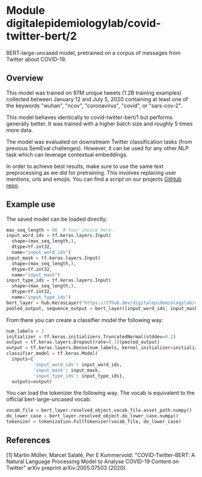 # Module digitalepidemiologylab/covid-twitter-bert/2
BERT-large-uncased model, pretrained on a corpus of messages from Twitter about COVID-19.

<!-- asset-path: https://crowdbreaks-public.s3.eu-central-1.amazonaws.com/models/covid-twitter-bert/v2/tfhub/covid-twitter-bert-v2.tar.gz -->
<!-- module-type: text-embedding -->
<!-- network-architecture: Transformer -->
<!-- dataset: twitter -->
<!-- language: en -->
<!-- fine-tunable: true -->
<!-- format: saved_model_2 -->

## Overview

This model was trained on 97M unique tweets (1.2B training examples) collected between January 12 and July 5, 2020 containing at least one of the keywords "wuhan", "ncov", "coronavirus", "covid", or "sars-cov-2".

This model behaves identically to covid-twitter-bert/1 but performs generally better. It was trained with a higher batch size and roughly 5 times more data.

The model was evaluated on downstream Twitter classification tasks (from previous SemEval challenges). However, it can be used for any other NLP task which can leverage contextual embeddings.

In order to achieve best results, make sure to use the same text preprocessing as we did for pretraining. This involves replacing user mentions, urls and emojis. You can find a script on our projects [GitHub repo](https://github.com/digitalepidemiologylab/covid-twitter-bert).


## Example use
The saved model can be loaded directly:

```python
max_seq_length = 96  # Your choice here.
input_word_ids = tf.keras.layers.Input(
  shape=(max_seq_length,),
  dtype=tf.int32,
  name="input_word_ids")
input_mask = tf.keras.layers.Input(
  shape=(max_seq_length,),
  dtype=tf.int32,
  name="input_mask")
input_type_ids = tf.keras.layers.Input(
  shape=(max_seq_length,),
  dtype=tf.int32,
  name="input_type_ids")
bert_layer = hub.KerasLayer("https://tfhub.dev/digitalepidemiologylab/covid-twitter-bert/2", trainable=True)
pooled_output, sequence_output = bert_layer([input_word_ids, input_mask, input_type_ids])
```

From there you can create a classifier model the following way:
```python
num_labels = 3
initializer = tf.keras.initializers.TruncatedNormal(stddev=0.2)
output = tf.keras.layers.Dropout(rate=0.1)(pooled_output)
output = tf.keras.layers.Dense(num_labels, kernel_initializer=initializer, name='output')(output)
classifier_model = tf.keras.Model(
  inputs={
          'input_word_ids': input_word_ids,
          'input_mask': input_mask,
          'input_type_ids': input_type_ids},
  outputs=output)
```

You can load the tokenizer the following way. The vocab is equivalent to the official bert-large-uncased vocab:
```python
vocab_file = bert_layer.resolved_object.vocab_file.asset_path.numpy()
do_lower_case = bert_layer.resolved_object.do_lower_case.numpy()
tokenizer = tokenization.FullTokenizer(vocab_file, do_lower_case)
```

## References
[1] Martin Müller, Marcel Salaté, Per E Kummervold. "COVID-Twitter-BERT: A Natural Language Processing Model to Analyse COVID-19 Content on Twitter" arXiv preprint arXiv:2005.07503 (2020).
